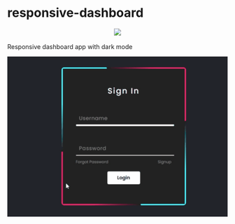 # responsive-dashboard

<p align="center">
   <img src="http://img.shields.io/static/v1?label=STATUS&message=ALREADY%20DEVELOPED&color=green&style=for-the-badge" #vitrinedev/>
</p>

<p align="justify">

Responsive dashboard app with dark mode

![Page layout](https://github.com/dexter2k8/animated-login-form/blob/main/assets/page.gif)

</p>
